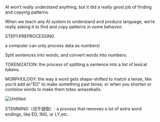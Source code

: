 AI won’t really understand anything, but it did a really good job of finding and copying patterns.

When we teach any AI system to understand and produce language, we’re really asking it to find and copy patterns in some behavior.

STEP1:PREPROCESSING

a computer can only process data as numbers!

Split sentences into words, and convert words into numbers.

TOKENIZATION: the process of splitting a sentence into a list of lexical tokens. 

MORPHOLOGY: the way a word gets shape-shifted to match a tense, like you’d add an”ED” to make something past tense, or when you shorten or combine words to make them totes-amazeballs. 

![Untitled](https://s3-us-west-2.amazonaws.com/secure.notion-static.com/14706c4a-0396-4e2e-a2ae-608ce162e347/Untitled.png)

STEMMING（词干提取）: a process that removes a lot of extra word endings, like ED, ING, or LY,etc.

